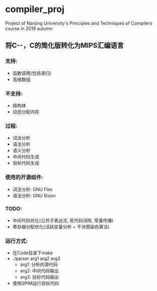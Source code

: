 # compiler_proj
Project of Nanjing University's Principles and Techniques of Compilers course in 2019 autumn
## 将C--，C的简化版转化为MIPS汇编语言
### 支持:
+ 函数调用(包括递归)
+ 高维数组
### 不支持:
+ 结构体
+ 动态分配内存
### 过程:
+ 词法分析
+ 语法分析
+ 语义分析
+ 中间代码生成
+ 目标代码生成
### 使用的开源组件:
+ 词法分析: GNU Flex
+ 语法分析: GNU Bison
### TODO:
+ 中间代码优化(公共子表达式, 死代码消除, 常量传播)
+ 寄存器分配优化(活跃变量分析 + 干涉图染色算法)
### 运行方式:
+ 在Code目录下make
+ ./parser arg1 arg2 arg3
    + arg1: 分析的源代码
    + arg2: 中间代码输出
    + arg3: 目标代码输出
+ 使用SPIM运行目标代码
